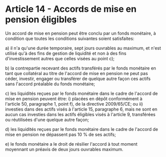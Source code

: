 # Article 14 - Accords de mise en pension éligibles


Un accord de mise en pension peut être conclu par un fonds monétaire, à condition que toutes les conditions suivantes soient satisfaites:

a) il n'a qu'une durée temporaire, sept jours ouvrables au maximum, et n'est utilisé qu'à des fins de gestion de liquidité et non à des fins d'investissement autres que celles visées au point c);

b) la contrepartie recevant des actifs transférés par le fonds monétaire en tant que collatéral au titre de l'accord de mise en pension ne peut pas céder, investir, engager ou transférer de quelque autre façon ces actifs sans l'accord préalable du fonds monétaire;

c) les liquidités reçues par le fonds monétaire dans le cadre de l'accord de mise en pension peuvent être: i) placées en dépôt conformément à l'article 50, paragraphe 1, point f), de la directive 2009/65/CE; ou ii) investies dans des actifs visés à l'article 15, paragraphe 6, mais ne sont en aucun cas investies dans les actifs éligibles visés à l'article 9, transférées ou réutilisées d'une quelque autre façon;

d) les liquidités reçues par le fonds monétaire dans le cadre de l'accord de mise en pension ne dépassent pas 10 % de ses actifs;

e) le fonds monétaire a le droit de résilier l'accord à tout moment moyennant un préavis de deux jours ouvrables maximum.
